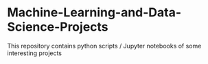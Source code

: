 # Machine-Learning-and-Data-Science-Projects
This repository contains python scripts / Jupyter notebooks of some interesting projects
